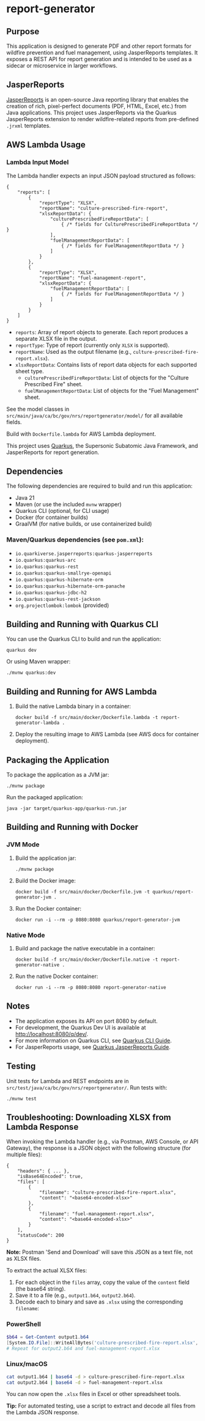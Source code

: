 

# report-generator

## Purpose

This application is designed to generate PDF and other report formats for wildfire prevention and fuel management, using JasperReports templates. It exposes a REST API for report generation and is intended to be used as a sidecar or microservice in larger workflows.


## JasperReports

[JasperReports](https://community.jaspersoft.com/project/jasperreports-library) is an open-source Java reporting library that enables the creation of rich, pixel-perfect documents (PDF, HTML, Excel, etc.) from Java applications. This project uses JasperReports via the Quarkus JasperReports extension to render wildfire-related reports from pre-defined `.jrxml` templates.

## AWS Lambda Usage


### Lambda Input Model

The Lambda handler expects an input JSON payload structured as follows:

```
{
	"reports": [
		{
			"reportType": "XLSX",
			"reportName": "culture-prescribed-fire-report",
			"xlsxReportData": {
				"culturePrescribedFireReportData": [
					{ /* fields for CulturePrescribedFireReportData */ }
				],
				"fuelManagementReportData": [
					{ /* fields for FuelManagementReportData */ }
				]
			}
		},
		{
			"reportType": "XLSX",
			"reportName": "fuel-management-report",
			"xlsxReportData": {
				"fuelManagementReportData": [
					{ /* fields for FuelManagementReportData */ }
				]
			}
		}
	]
}
```

- `reports`: Array of report objects to generate. Each report produces a separate XLSX file in the output.
- `reportType`: Type of report (currently only `XLSX` is supported).
- `reportName`: Used as the output filename (e.g., `culture-prescribed-fire-report.xlsx`).
- `xlsxReportData`: Contains lists of report data objects for each supported sheet type.
	- `culturePrescribedFireReportData`: List of objects for the "Culture Prescribed Fire" sheet.
	- `fuelManagementReportData`: List of objects for the "Fuel Management" sheet.

See the model classes in `src/main/java/ca/bc/gov/nrs/reportgenerator/model/` for all available fields.

Build with `Dockerfile.lambda` for AWS Lambda deployment.

This project uses [Quarkus](https://quarkus.io/), the Supersonic Subatomic Java Framework, and JasperReports for report generation.

## Dependencies

The following dependencies are required to build and run this application:

- Java 21
- Maven (or use the included `mvnw` wrapper)
- Quarkus CLI (optional, for CLI usage)
- Docker (for container builds)
- GraalVM (for native builds, or use containerized build)

### Maven/Quarkus dependencies (see `pom.xml`):
- `io.quarkiverse.jasperreports:quarkus-jasperreports`
- `io.quarkus:quarkus-arc`
- `io.quarkus:quarkus-rest`
- `io.quarkus:quarkus-smallrye-openapi`
- `io.quarkus:quarkus-hibernate-orm`
- `io.quarkus:quarkus-hibernate-orm-panache`
- `io.quarkus:quarkus-jdbc-h2`
- `io.quarkus:quarkus-rest-jackson`
- `org.projectlombok:lombok` (provided)

## Building and Running with Quarkus CLI

You can use the Quarkus CLI to build and run the application:

```shell
quarkus dev
```

Or using Maven wrapper:

```shell
./mvnw quarkus:dev
```

## Building and Running for AWS Lambda

1. Build the native Lambda binary in a container:
	```shell
	docker build -f src/main/docker/Dockerfile.lambda -t report-generator-lambda .
	```
2. Deploy the resulting image to AWS Lambda (see AWS docs for container deployment).

## Packaging the Application

To package the application as a JVM jar:

```shell
./mvnw package
```

Run the packaged application:

```shell
java -jar target/quarkus-app/quarkus-run.jar
```

## Building and Running with Docker

### JVM Mode

1. Build the application jar:
	```shell
	./mvnw package
	```
2. Build the Docker image:
	```shell
	docker build -f src/main/docker/Dockerfile.jvm -t quarkus/report-generator-jvm .
	```
3. Run the Docker container:
	```shell
	docker run -i --rm -p 8080:8080 quarkus/report-generator-jvm
	```

### Native Mode

1. Build and package the native executable in a container:
	```shell
	docker build -f src/main/docker/Dockerfile.native -t report-generator-native .
	```
2. Run the native Docker container:
	```shell
	docker run -i --rm -p 8080:8080 report-generator-native
	```

## Notes

- The application exposes its API on port 8080 by default.
- For development, the Quarkus Dev UI is available at [http://localhost:8080/q/dev/](http://localhost:8080/q/dev/).
- For more information on Quarkus CLI, see [Quarkus CLI Guide](https://quarkus.io/guides/cli-tooling).
- For JasperReports usage, see [Quarkus JasperReports Guide](https://docs.quarkiverse.io/quarkus-jasperreports/dev/index.html).

## Testing

Unit tests for Lambda and REST endpoints are in `src/test/java/ca/bc/gov/nrs/reportgenerator/`. Run tests with:
```shell
./mvnw test
```

## Troubleshooting: Downloading XLSX from Lambda Response
When invoking the Lambda handler (e.g., via Postman, AWS Console, or API Gateway), the response is a JSON object with the following structure (for multiple files):

```
{
	"headers": { ... },
	"isBase64Encoded": true,
	"files": [
		{
			"filename": "culture-prescribed-fire-report.xlsx",
			"content": "<base64-encoded-xlsx>"
		},
		{
			"filename": "fuel-management-report.xlsx",
			"content": "<base64-encoded-xlsx>"
		}
	],
	"statusCode": 200
}
```

**Note:** Postman 'Send and Download' will save this JSON as a text file, not as XLSX files.

To extract the actual XLSX files:

1. For each object in the `files` array, copy the value of the `content` field (the base64 string).
2. Save it to a file (e.g., `output1.b64`, `output2.b64`).
3. Decode each to binary and save as `.xlsx` using the corresponding `filename`:

### PowerShell
```powershell
$b64 = Get-Content output1.b64
[System.IO.File]::WriteAllBytes('culture-prescribed-fire-report.xlsx', [Convert]::FromBase64String($b64))
# Repeat for output2.b64 and fuel-management-report.xlsx
```

### Linux/macOS
```sh
cat output1.b64 | base64 -d > culture-prescribed-fire-report.xlsx
cat output2.b64 | base64 -d > fuel-management-report.xlsx
```

You can now open the `.xlsx` files in Excel or other spreadsheet tools.

**Tip:** For automated testing, use a script to extract and decode all files from the Lambda JSON response.

